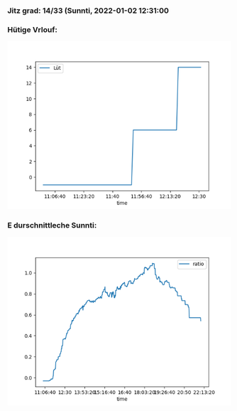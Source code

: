 ### Jitz grad: 14/33 (Sunnti, 2022-01-02 12:31:00

### Hütige Vrlouf:
![Graph](Today.png)

### E durschnittleche Sunnti:
![Graph](Sunnti.png)